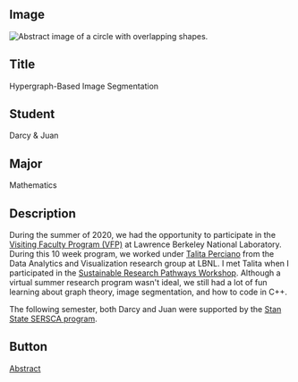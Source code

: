 ## Image

<img src="{{ url_for('static', filename='images/darcyandjuan.png') }}" alt="Abstract image of a circle with overlapping shapes.">

## Title

Hypergraph-Based Image Segmentation

## Student

Darcy &amp; Juan

## Major

Mathematics

## Description

During the summer of 2020, we had the opportunity to participate in the [Visiting Faculty Program (VFP)](https://science.osti.gov/wdts/vfp) at Lawrence Berkeley National Laboratory. During this 10 week program, we worked under [Talita Perciano](https://tperciano.wixsite.com/home) from the Data Analytics and Visualization research group at LBNL. I met Talita when I participated in the [Sustainable Research Pathways Workshop](http://shinstitute.org/srp-application/). Although a virtual summer research program wasn't ideal, we still had a lot of fun learning about graph theory, image segmentation, and how to code in C++.

The following semester, both Darcy and Juan were supported by the [Stan State SERSCA program](https://www.csustan.edu/office-research-sponsored-programs/sersca-program).

## Button

<a href="{{ url_for('research.current_undergrad_abstracts') }}" class="button">Abstract</a>